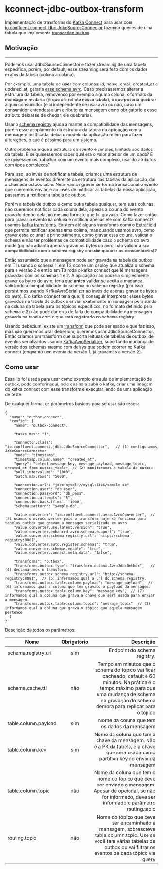 # kconnect-jdbc-outbox-transform

Implementação de transforms do [Kafka Connect](https://docs.confluent.io/platform/current/connect) para usar com [io.confluent.connect.jdbc.JdbcSourceConnector](https://www.confluent.io/hub/confluentinc/kafka-connect-jdbc) fazendo queries de uma tabela que implementa [transaction outbox](https://microservices.io/patterns/data/transactional-outbox.html).

## Motivação
---

Podemos usar JdbcSourceConnector e fazer streaming de uma tabela especifica, porém, por default, esse streaming será feito com os dados exatos da tabela (coluna a coluna).

Por exemplo, uma tabela de **user** com colunas: id, name, email, created_at e updated_at, geraria [esse schema avro](docto/schema-user-table-value.avsc). Caso precisássemos alterar a estrutura da tabela, removendo por exemplo alguma coluna, o formato da mensagem mudaria (já que ela reflete nossa tabela), o que poderia quebrar algum consumidor (e ai independente de usar avro ou não, caso um consumidor entendesse um atributo da mensagem como obrigatório e esse atributo deixasse de chegar, ele quebraria).

Usar o [schema registry](https://docs.confluent.io/platform/current/schema-registry/index.html) ajuda a manter a compatibilidade das mensagens, porém esse acoplamento da estrutura da tabela da aplicação com a mensagem notificada, deixa o modelo da aplicação refém para fazer alterações, o que é péssimo para um sistema.

Outro problema é que a estrutura do evento é simples, limitada aos dados da tabela. E se quisessemos saber qual era o valor alterior de um dado? E se quisessemos trabalhar com um evento mais complexo, usando atributos com tipos complexos?

Para isso, ao invés de notificar a tabela, criamos uma estrutura de mensagens de eventos diferente da estrutura das tabelas da aplicação, dai a chamada outbox table. Nela, vamos gravar de forma transacional o evento que queremos enviar, e ao invés de notificar as tabelas da nossa aplicação, passamos a notificar a tabela de outbox. 

Porém a tabela de outbox é como outra tabela qualquer, tem suas colunas, não queremos notificar cada coluna dela, apenas a coluna do evento gravado dentro dela, no mesmo formato que foi gravado. Como fazer então para gravar o evento na coluna e notificar apenas ele com kafka connect? usamos [kafka transforms](https://docs.confluent.io/platform/current/connect/transforms/overview.html). Existem até alguns transforms como o [ExtraField](https://docs.confluent.io/platform/current/connect/transforms/extractfield.html) que permite notificar apenas uma coluna, mas quando usamos avro, como gravar essa coluna? e principalmente, como gravar essa coluna, validar o schema e não ter problemas de compatibilidade caso o schema do avro mude (pq não adianta apenas gravar os bytes do avro, não validar a sua compatibilidade com o schema registry e assim quebrar os consumidores)?

Então assumindo que a mensagem pode ser gravada na tabela de outbox em T1 usando o schema 1, em T2 ocorre um deploy que atualiza o schema para a versão 2 e então em T3 roda o kafka connect que lê mensagens gravadas com os schemas 1 e 2. A aplicação não poderia simplesmente gravar os bytes do avro, teria que **antes** validar se aceita a mudança, validando a compatibilidade do schema no schema registry (por isso persistimos usando KafkaAvroSerializer ao invés de apenas gravar os bytes do avro). E o kafka connect teria que: 1) conseguir interpretar esses bytes gravados na tabela de outbox e enviar exatamente a mensagem persistinda na coluna da tabela para os tópicos especificos, no formato definido pelo schema e 2) não pode dar erro de falta de compatibilidade da mensagem gravada na tabela com o que está registrado no schema registry. 

Usando debezium, existe um [transform](https://debezium.io/documentation/reference/configuration/outbox-event-router.html) que pode ser usado e que faz isso, mas não queremos usar debezium, queremos usar JdbcSourceConnector. Então criamos um transform que suporta leituras de tabelas de outbox, de eventos serializados usando [KafkaAvroSerializer](https://github.com/confluentinc/schema-registry/blob/master/avro-serializer/src/main/java/io/confluent/kafka/serializers/KafkaAvroSerializer.java), suportando mudança de versão dos schemas mesmo com delays que podem ocorrer no Kafka connect (enquanto tem evento da versão 1, já gravamos a versão 2).

## Como usar 

Essa lib foi usada para usar como exemplo em aula de implementação de outbox, pode conferir [aqui](https://github.com/luizroos/hands-on-microservices/tree/e3/vm), nele ensino a subir o kafka, criar uma imagem do kafka connect com esse transform e executar lendo de uma aplicação de teste.

De qualquer forma, os parâmetros básicos para se usar são esses:

```console
{
  "name": "outbox-connect",
  "config": {
    "name": "outbox-connect",

    "tasks.max": "1",

    "connector.class": "io.confluent.connect.jdbc.JdbcSourceConnector",   // (1) configuramos JdbcSourceConnector
    "mode": "timestamp",
    "timestamp.column.name": "created_at",
    "query": "select message_key, message_payload, message_topic, created_at from outbox_table", // (2) monitoramos a tabela de outbox
    "poll.interval.ms": "1000",
    "batch.max.rows": "5000",

    "connection.url": "jdbc:mysql://mysql:3306/sample-db",
    "connection.user": "db_user",
    "connection.password": "db_pass",
    "connection.attempts": "5",
    "connection.backoff.ms": "1000",
    "schema.pattern": "sample-db",

    "value.converter": "io.confluent.connect.avro.AvroConverter",  // (3) usamos o AvroConverter pois o transform hoje só funciona para tabelas outbox que gravam a mensagem serializada em avro
    "value.converter.use.latest.version": "true",
    "value.converter.enhanced.avro.schema.support": "true",
    "value.converter.schema.registry.url": "http://schema-registry:8081",
    "value.converter.auto.register.schemas": "true",
    "value.converter.schemas.enable": "true",
    "value.converter.connect.meta.data": "false",

    "transforms": "outbox",
    "transforms.outbox.type": "transform.outbox.AvroJdbcOutbox",   // (4) declamaramos o transform.
    "transforms.outbox.schema.registry.url": "http://schema-registry:8081",  // (5) informamos qual a url do schema registry.
    "transforms.outbox.table.column.payload": "message_payload",  // (6) informamos qual a coluna que tem gravado o payload da mensagem.
    "transforms.outbox.table.column.key": "message_key",  // (7) informamos qual a coluna que grava a chave que será usada para enviar a mensagem.
    "transforms.outbox.table.column.topic": "message_topic"  // (8) informamos qual a coluna que grava o tópico que aquela mensagem pertence
  }
}
```

Descrição de todos os parâmetros:

| Nome                        | Obrigatório | Descrição |
|---------------------------- |:-------------:| -----:|
| schema.registry.url         | sim           | Endpoint do schema registry. |
| schema.cache.ttl            | não           | Tempo em minutos que o schema do tópico vai ficar cacheado, default é 60 minutos. Na prática é o tempo máximo para que uma mudança de schema na gravação do schema demora para replicar para o tópico |
| table.column.payload        | sim           | Nome da coluna que tem os dados da mensagem |`| table.column.payload.encode | não           | Como o payload está encodado na tabela, opções possíveis são base64 (valor default) e byte_array) |
| table.column.key            | sim           | Nome da coluna que tem a chave da mensagem. Não é a PK da tabela, é a chave que será usada como partition key no envio da mensagem |
| table.column.topic          | não           | Nome da coluna que tem o nome do tópico que deve ser enviado a mensagem. Apesar de opcional, se não for informado, deve ser informado o parâmetro routing.topic |
| routing.topic               | não           | Nome do tópico que deve ser encaminhado a mensagem, sobrescreve table.column.topic. Use se você tem várias tabelas de outbox ou vai filtrar os eventos de cada tópico via query |



